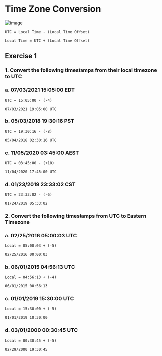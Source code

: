 # Time Zone Conversion

![image](https://user-images.githubusercontent.com/33444140/234938598-a5cb24f1-19ef-474b-ad43-23c097ecccc7.png)

`UTC = Local Time - (Local Time Offset)`

`Local Time = UTC + (Local Time Offset)`

## Exercise 1

### 1. Convert the following timestamps from their local timezone to UTC

### a. 07/03/2021 15:05:00 EDT

    UTC = 15:05:00 - (-4)

    07/03/2021 19:05:00 UTC
### b. 05/03/2018 19:30:16 PST

    UTC = 19:30:16 - (-8)
    
    05/04/2018 02:30:16 UTC

### c. 11/05/2020 03:45:00 AEST

    UTC = 03:45:00 - (+10)
    
    11/04/2020 17:45:00 UTC
    
### d. 01/23/2019 23:33:02 CST

    UTC = 23:33:02 - (-6)
    
    01/24/2019 05:33:02
    
### 2. Convert the following timestamps from UTC to Eastern Timezone

### a. 02/25/2016 05:00:03 UTC
    
    Local = 05:00:03 + (-5)
    
    02/25/2016 00:00:03
    
### b. 06/01/2015 04:56:13 UTC

    Local = 04:56:13 + (-4)
    
    06/01/2015 00:56:13
    
### c. 01/01/2019 15:30:00 UTC

    Local = 15:30:00 + (-5)
    
    01/01/2019 10:30:00
    
### d. 03/01/2000 00:30:45 UTC

    Local = 00:30:45 + (-5)
    
    02/29/2000 19:30:45
    
